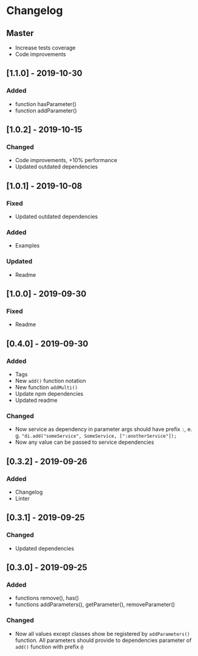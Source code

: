 # Changelog

## Master
- Increase tests coverage
- Code improvements

## [1.1.0] - 2019-10-30
### Added
- function hasParameter()
- function addParameter()

## [1.0.2] - 2019-10-15
### Changed
- Code improvements, +10% performance
- Updated outdated dependencies

## [1.0.1] - 2019-10-08
### Fixed
- Updated outdated dependencies

### Added
- Examples

### Updated
- Readme

## [1.0.0] - 2019-09-30
### Fixed
- Readme

## [0.4.0] - 2019-09-30
### Added
- Tags
- New `add()` function notation
- New function `addMulti()`
- Update npm dependencies
- Updated readme

### Changed
- Now service as dependency in parameter args should have prefix `:`, e. g. `"di.add("someService", SomeService, [":anotherService"]);`
- Now any value can be passed to service dependencies

## [0.3.2] - 2019-09-26

### Added
- Changelog
- Linter

## [0.3.1] - 2019-09-25

### Changed
- Updated dependencies


## [0.3.0] - 2019-09-25

### Added
- functions remove(), has()
- functions addParameters(), getParameter(), removeParameter()

### Changed
- Now all values except classes show be registered by `addParameters()` function.
All parameters should provide to dependencies parameter of `add()` function with prefix `@`  
